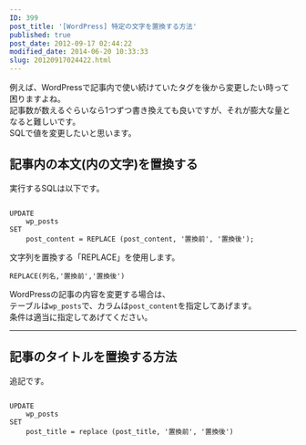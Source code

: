 ```yaml
---
ID: 399
post_title: '[WordPress] 特定の文字を置換する方法'
published: true
post_date: 2012-09-17 02:44:22
modified_date: 2014-06-20 10:33:33
slug: 20120917024422.html
---
```

<p>例えば、WordPressで記事内で使い続けていたタグを後から変更したい時って困りますよね。<br />
記事数が数えるぐらいなら1つずつ書き換えても良いですが、それが膨大な量となると難しいです。<br />
SQLで値を変更したいと思います。</p>
<p><!--more--></p>
<h2>記事内の本文(内の文字)を置換する</h2>
<p>実行するSQLは以下です。</p>
<pre class="language-sql"><code>
UPDATE
    wp_posts
SET
    post_content = REPLACE (post_content, '置換前', '置換後');
</code></pre>
<p>文字列を置換する「REPLACE」を使用します。</p>
<pre class="language-sql"><code>REPLACE(列名,'置換前','置換後')</code></pre>
<p>WordPressの記事の内容を変更する場合は、<br />
テーブルは<code>wp_posts</code>で、カラムは<code>post_content</code>を指定してあげます。<br />
条件は適当に指定してあげてください。</p>
<hr>
<h2>記事のタイトルを置換する方法</h2>
<p>追記です。</p>
<pre class="language-sql"><code>
UPDATE
    wp_posts
SET
    post_title = replace (post_title, '置換前', '置換後')
</code></pre>